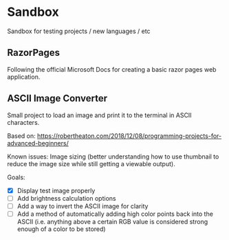 # Sandbox
Sandbox for testing projects / new languages / etc

## RazorPages
Following the official Microsoft Docs for creating a basic razor pages web application.

## ASCII Image Converter
Small project to load an image and print it to the terminal in ASCII characters.

Based on: https://robertheaton.com/2018/12/08/programming-projects-for-advanced-beginners/

Known issues: Image sizing (better understanding how to use thumbnail to reduce the image size while still getting a viewable output).

Goals:
  - [x] Display test image properly
  - [ ] Add brightness calculation options
  - [ ] Add a way to invert the ASCII image for clarity
  - [ ] Add a method of automatically adding high color points back into the ASCII (i.e. anything above a certain RGB value is considered strong enough of a color to be stored)
